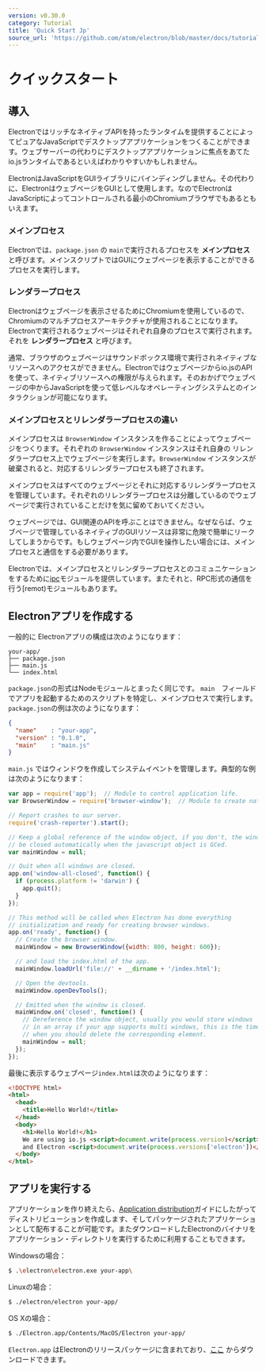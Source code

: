 ```yaml
---
version: v0.30.0
category: Tutorial
title: 'Quick Start Jp'
source_url: 'https://github.com/atom/electron/blob/master/docs/tutorial/quick-start-jp.md'
---
```


# クイックスタート

## 導入

ElectronではリッチなネイティブAPIを持ったランタイムを提供することによってピュアなJavaScriptでデスクトップアプリケーションをつくることができます。ウェブサーバーの代わりにデスクトップアプリケーションに焦点をあてたio.jsランタイムであるといえばわかりやすいかもしれません。

ElectronはJavaScriptをGUIライブラリにバインディングしません。その代わりに、ElectronはウェブページをGUIとして使用します。なのでElectronはJavaScriptによってコントロールされる最小のChromiumブラウザでもあるともいえます。

### メインプロセス

Electronでは、`package.json` の `main`で実行されるプロセスを __メインプロセス__ と呼びます。メインスクリプトではGUIにウェブページを表示することができるプロセスを実行します。

### レンダラープロセス

Electronはウェブページを表示させるためにChromiumを使用しているので、Chromiumのマルチプロセスアーキテクチャが使用されることになります。Electronで実行されるウェブページはそれぞれ自身のプロセスで実行されます。それを __レンダラープロセス__ と呼びます。

通常、ブラウザのウェブページはサウンドボックス環境で実行されネイティブなリソースへのアクセスができません。Electronではウェブページからio.jsのAPIを使って、ネイティブリソースへの権限が与えられます。そのおかげでウェブページの中からJavaScriptを使って低レベルなオペレーティングシステムとのインタラクションが可能になります。

### メインプロセスとリレンダラープロセスの違い

メインプロセスは `BrowserWindow` インスタンスを作ることによってウェブページをつくります。それぞれの `BrowserWindow` インスタンスはそれ自身の リレンダラープロセス上でウェブページを実行します。`BrowserWindow` インスタンスが破棄されると、対応するリレンダラープロセスも終了されます。

メインプロセスはすべてのウェブページとそれに対応するリレンダラープロセスを管理しています。それぞれのリレンダラープロセスは分離しているのでウェブページで実行されていることだけを気に留めておいてください。

ウェブページでは、GUI関連のAPIを呼ぶことはできません。なぜならば、ウェブページで管理しているネイティブのGUIリソースは非常に危険で簡単にリークしてしまうからです。もしウェブページ内でGUIを操作したい場合には、メインプロセスと通信をする必要があります。

Electronでは、メインプロセスとリレンダラープロセスとのコミュニケーションをするために[ipc](http://electron.atom.io/docs/v0.30.0/api/ipc-renderer)モジュールを提供しています。またそれと、RPC形式の通信を行う[remot)モジュールもあります。

## Electronアプリを作成する

一般的に  Electronアプリの構成は次のようになります：

```text
your-app/
├── package.json
├── main.js
└── index.html
```

`package.json`の形式はNodeモジュールとまったく同じです。 `main`　フィールドでアプリを起動するためのスクリプトを特定し、メインプロセスで実行します。 `package.json`の例は次のようになります：

```json
{
  "name"    : "your-app",
  "version" : "0.1.0",
  "main"    : "main.js"
}
```

`main.js` ではウィンドウを作成してシステムイベントを管理します。典型的な例は次のようになります：

```javascript
var app = require('app');  // Module to control application life.
var BrowserWindow = require('browser-window');  // Module to create native browser window.

// Report crashes to our server.
require('crash-reporter').start();

// Keep a global reference of the window object, if you don't, the window will
// be closed automatically when the javascript object is GCed.
var mainWindow = null;

// Quit when all windows are closed.
app.on('window-all-closed', function() {
  if (process.platform != 'darwin') {
    app.quit();
  }
});

// This method will be called when Electron has done everything
// initialization and ready for creating browser windows.
app.on('ready', function() {
  // Create the browser window.
  mainWindow = new BrowserWindow({width: 800, height: 600});

  // and load the index.html of the app.
  mainWindow.loadUrl('file://' + __dirname + '/index.html');

  // Open the devtools.
  mainWindow.openDevTools();

  // Emitted when the window is closed.
  mainWindow.on('closed', function() {
    // Dereference the window object, usually you would store windows
    // in an array if your app supports multi windows, this is the time
    // when you should delete the corresponding element.
    mainWindow = null;
  });
});
```

最後に表示するウェブページ`index.html`は次のようになります：


```html
<!DOCTYPE html>
<html>
  <head>
    <title>Hello World!</title>
  </head>
  <body>
    <h1>Hello World!</h1>
    We are using io.js <script>document.write(process.version)</script>
    and Electron <script>document.write(process.versions['electron'])</script>.
  </body>
</html>
```

## アプリを実行する

アプリケーションを作り終えたら、[Application distribution](http://electron.atom.io/docs/v0.30.0/tutorial/application-distribution)ガイドにしたがってディストリビューションを作成します、そしてパッケージされたアプリケーションとして配布することが可能です。またダウンロードしたElectronのバイナリをアプリケーション・ディレクトリを実行するために利用することもできます。

Windowsの場合：

```bash
$ .\electron\electron.exe your-app\
```

Linuxの場合：

```bash
$ ./electron/electron your-app/
```

OS Xの場合：

```bash
$ ./Electron.app/Contents/MacOS/Electron your-app/
```

`Electron.app` はElectronのリリースパッケージに含まれており、[ここ](https://github.com/atom/electron/releases) からダウンロードできます。
